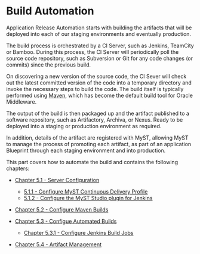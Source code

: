 # Build Automation
Application Release Automation starts with building the artifacts that will be deployed into each of our staging environments and eventually production.

The build process is orchestrated by a CI Server, such as Jenkins, TeamCity or Bamboo. During this process, the CI Server will periodically poll the source code repository, such as Subversion or Git for any code changes (or commits) since the previous build. 

On discovering a new version of the source code, the CI Sever will check out the latest committed version of the code into a temporary directory and invoke the necessary steps to build the code.  The build itself is typically performed using [Maven](https://en.wikipedia.org/wiki/Maven), which has become the default build tool for Oracle Middleware.

The output of the build is then packaged up and the artifact published to a software repository, such as Artifactory, Archiva, or Nexus. Ready to be deployed into a staging or production environment as required.

In addition, details of the artifact are registered with MyST, allowing MyST to manage the process of promoting each artifact, as part of an application Blueprint through each staging environment and into production.

This part covers how to automate the build and contains the following chapters:

* [Chapter 5.1 - Server Configuration](5.1.buildServerConfiguration/5.1.0.buildServerConfiguration.md)
    * [5.1.1 - Configure MyST Continuous Delivery Profile](5.1.buildServerConfiguration/5.1.1.configureContinuousDeliveryProfile.md)
    * [5.1.2 - Configure the MyST Studio plugin for Jenkins](5.1.buildServerConfiguration/5.1.2.configureJenkinsPlugin.md)


* [Chapter 5.2 - Configure Maven Builds](5.2.configureMavenBuild/5.2.0.configureMavenBuild.md)  

* [Chapter 5.3 - Configue Automated Builds ](5.3.configureAutomatedBuild/5.3.0.configureAutomatedBuild.md)
    * [Chapter 5.3.1 - Configure Jenkins Build Jobs](5.3.configureJenkinsBuild/5.3.1.configureJenkinsBuild.md)


* [Chapter 5.4 - Artifact Management](5.4.artifactManagement/5.4.0.artifactManagement.md)
